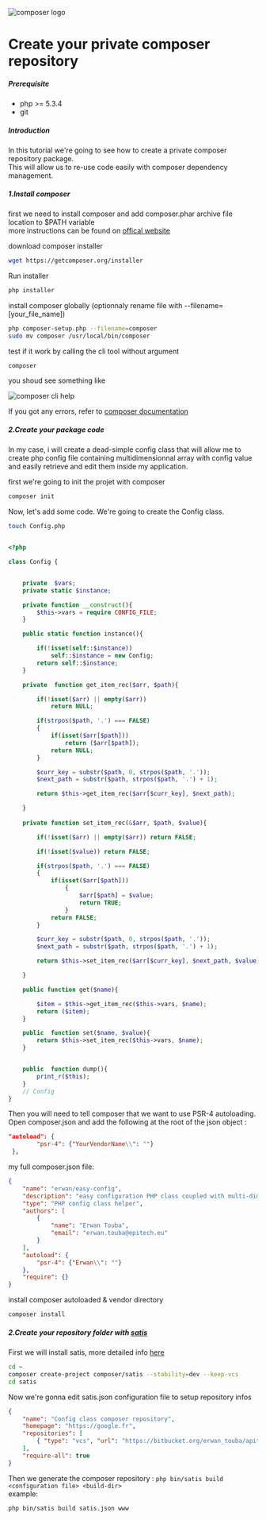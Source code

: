 ![composer logo](https://getcomposer.org/img/logo-composer-transparent2.png)

# Create your private composer repository


##### Prerequisite

 * php >= 5.3.4
 * git


##### Introduction

In this tutorial we're going to see how to create a private composer repository package.\
This will allow us to re-use code easily with composer dependency management.



##### 1.Install composer

first we need to install composer and add composer.phar archive file location to $PATH variable\
more instructions can be found on [offical website](https://getcomposer.org/)

download composer installer
```bash
wget https://getcomposer.org/installer
```

Run installer
```bash
php installer
```

install composer globally (optionnaly rename file with --filename=[your_file_name])

```bash
php composer-setup.php --filename=composer
sudo mv composer /usr/local/bin/composer
```

test if it work by calling the cli tool without argument

```bash
composer
```

you shoud see something like

![composer cli help](https://community.1and1.com/wp-content/uploads/2015/04/Composer.png)

If you got any errors, refer to [composer documentation](https://getcomposer.org/doc/00-intro.md)


##### 2.Create your package code

In my case, i will create a dead-simple config class that will allow me to create php config file containing multidimensionnal array with config value and easily retrieve and edit them inside my application.

first we're going to init the projet with composer 


```bash
composer init
```

Now, let's add some code.
We're going to create the Config class.


```bash
touch Config.php
```


```php

<?php

class Config {


	private  $vars;
	private static $instance;

	private function __construct(){
		$this->vars = require CONFIG_FILE;
	}

	public static function instance(){

		if(!isset(self::$instance))
			self::$instance = new Config;
		return self::$instance;
	}

	private  function get_item_rec($arr, $path){

		if(!isset($arr) || empty($arr))
			return NULL;	

		if(strpos($path, '.') === FALSE)
		{
			if(isset($arr[$path]))
				return ($arr[$path]);
			return NULL;
		}

		$curr_key = substr($path, 0, strpos($path, '.'));
		$next_path = substr($path, strpos($path, '.') + 1);

		return $this->get_item_rec($arr[$curr_key], $next_path);

	}
 	
	private function set_item_rec(&$arr, $path, $value){

		if(!isset($arr) || empty($arr))	return FALSE;

		if(!isset($value)) return FALSE;

		if(strpos($path, '.') === FALSE)
		{
			if(isset($arr[$path]))
				{
					$arr[$path] = $value;
					return TRUE;
				}
			return FALSE;
		}

		$curr_key = substr($path, 0, strpos($path, '.'));
		$next_path = substr($path, strpos($path, '.') + 1);

		return $this->set_item_rec($arr[$curr_key], $next_path, $value);

	}

	public function get($name){

		$item = $this->get_item_rec($this->vars, $name);
		return ($item);
	}

	public  function set($name, $value){
		return $this->set_item_rec($this->vars, $name);
	}


	public  function dump(){
		print_r($this);
	}
	// Config
}


```



Then you will need to tell composer that we want to use PSR-4 autoloading.\
Open composer.json and add the following at the root of the json object :

```json
"autoload": {
        "psr-4": {"YourVendorName\\": ""}
 },
```

my full composer.json file:


```json
{
    "name": "erwan/easy-config",
    "description": "easy configuration PHP class coupled with multi-dimensional array config php file",
    "type": "PHP config class helper",
    "authors": [
        {
            "name": "Erwan Touba",
            "email": "erwan.touba@epitech.eu"
        }
    ],
    "autoload": {
        "psr-4": {"Erwan\\": ""}
    },
    "require": {}
}
```


install composer autoloaded & vendor directory


```bash
composer install
```


##### 2.Create your repository folder with [satis](https://github.com/composer/satis)

First we will install satis, more detailed info [here](https://getcomposer.org/doc/articles/handling-private-packages-with-satis.md#satis)

```bash
cd ~
composer create-project composer/satis --stability=dev --keep-vcs
cd satis
```

Now we're gonna edit satis.json configuration file to setup repository infos


```json
{
    "name": "Config class composer repository",
    "homepage": "https://google.fr",
    "repositories": [
        { "type": "vcs", "url": "https://bitbucket.org/erwan_touba/apitech.git" }
    ],
    "require-all": true
}
```


Then we generate the composer repository : ```php bin/satis build <configuration file> <build-dir> ```\
example:
```bash
php bin/satis build satis.json www
```



